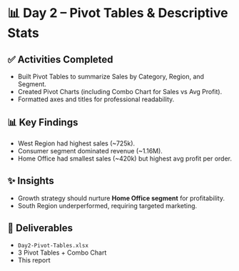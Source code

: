 # 📊 Day 2 – Pivot Tables & Descriptive Stats

## ✅ Activities Completed
- Built Pivot Tables to summarize Sales by Category, Region, and Segment.
- Created Pivot Charts (including Combo Chart for Sales vs Avg Profit).
- Formatted axes and titles for professional readability.

## 📊 Key Findings
- West Region had highest sales (~725k).
- Consumer segment dominated revenue (~1.16M).
- Home Office had smallest sales (~420k) but highest avg profit per order.

## ✨ Insights
- Growth strategy should nurture **Home Office segment** for profitability.
- South Region underperformed, requiring targeted marketing.

## 📌 Deliverables
- `Day2-Pivot-Tables.xlsx`
- 3 Pivot Tables + Combo Chart
- This report
